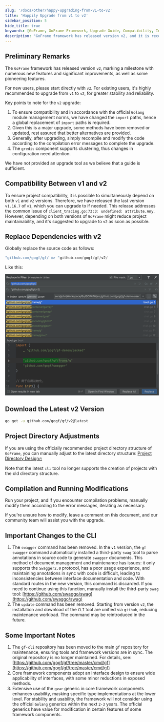 ```yaml
---
slug: '/docs/other/happy-upgrading-from-v1-to-v2'
title: 'Happily Upgrade from v1 to v2'
sidebar_position: 5
hide_title: true
keywords: [GoFrame, GoFrame Framework, Upgrade Guide, Compatibility, Import Paths, gredis, v1, v2, Project Directory, CLI Tool]
description: "GoFrame framework has released version v2, and it is recommended to upgrade from v1 to v2 for new features and increased stability. Be sure to adjust import paths and handle potential code changes. The gredis component now supports clustering, leading to configuration changes. The CLI tool has also undergone significant updates and simplifications; refer to the guide for a smooth transition."
---
```


## Preliminary Remarks

The `GoFrame` framework has released version `v2`, marking a milestone with numerous new features and significant improvements, as well as some pioneering features.

For new users, please start directly with `v2`. For existing users, it's highly recommended to upgrade from `v1` to `v2`, for greater stability and reliability.

Key points to note for the `v2` upgrade:

1. To ensure compatibility and in accordance with the official `Golang` module management norms, we have changed the `import` paths, hence a global replacement of `import` paths is required.
2. Given this is a major upgrade, some methods have been removed or updated, rest assured that better alternatives are provided.
3. Generally, after upgrading, simply recompile and modify the code according to the compilation error messages to complete the upgrade.
4. The `gredis` component supports clustering, thus changes in configuration need attention.

We have not provided an upgrade tool as we believe that a guide is sufficient.

## Compatibility Between v1 and v2

To ensure project compatibility, it is possible to simultaneously depend on both `v1` and `v2` versions. Therefore, we have released the last version `v1.16.7` of `v1`, which you can upgrade to if needed. This release addresses the common issue of `client_tracing.go:73:3: undefined: attribute.Any`. However, depending on both versions of `GoFrame` might reduce project maintainability, and it's suggested to upgrade to `v2` as soon as possible.

## Replace Dependencies with v2

Globally replace the source code as follows:

```go
"github.com/gogf/gf/ => "github.com/gogf/gf/v2/
```

Like this:

![](/markdown/6e0a32d42cc581bd2f4220d721714f41.png)

## Download the Latest v2 Version

```bash
go get -u github.com/gogf/gf/v2@latest
```

## Project Directory Adjustments

If you are using the officially recommended project directory structure of `GoFrame`, you can manually adjust to the latest directory structure: [Project Directory Design🔥](../框架设计/工程开发设计/工程目录设计.md)

Note that the latest `cli` tool no longer supports the creation of projects with the old directory structure.

## Compilation and Running Modifications

Run your project, and if you encounter compilation problems, manually modify them according to the error messages, iterating as necessary.

If you're unsure how to modify, leave a comment on this document, and our community team will assist you with the upgrade.

## Important Changes to the CLI

1. The `swagger` command has been removed. In the `v1` version, the `gf swagger` command automatically installed a third-party `swag` tool to parse annotations in source code to generate `swagger` documents. This method of document management and maintenance has issues: it only supports the `Swagger2.0` protocol, has a poor usage experience, and maintaining annotations in sync with code is difficult, leading to inconsistencies between interface documentation and code. With standard routes in the new version, this command is discarded. If you need to continue using this function, manually install the third-party `swag` tool: [https://github.com/swaggo/swag](https://github.com/swaggo/swag)
2. The `update` command has been removed. Starting from version `v2`, the installation and download of the `CLI` tool are unified via `github`, reducing maintenance workload. The command may be reintroduced in the future.

## Some Important Notes

1. The `gf-cli` repository has been moved to the main `gf` repository for maintenance, ensuring tools and framework versions are in sync. The original repository is no longer maintained. For details, see: [https://github.com/gogf/gf/tree/master/cmd/gf](https://github.com/gogf/gf/tree/master/cmd/gf)
2. Core framework components adopt an interface design to ensure wide applicability of interfaces, with some minor reductions in exposed methods.
3. Extensive use of the `gvar` generic in core framework components enhances usability, masking specific type implementations at the lower level. For stability and usability, the framework will not consider using the official `Golang` generics within the next `2-3` years. The official generics have value for modification in certain features of some framework components.
